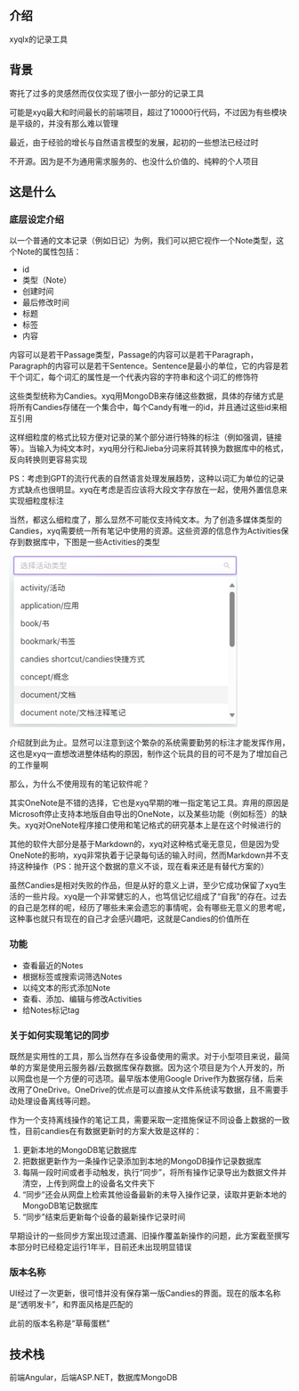 ## 介绍

xyqlx的记录工具

## 背景

寄托了过多的灵感然而仅仅实现了很小一部分的记录工具

可能是xyq最大和时间最长的前端项目，超过了10000行代码，不过因为有些模块是平级的，并没有那么难以管理

最近，由于经验的增长与自然语言模型的发展，起初的一些想法已经过时

不开源。因为是不为通用需求服务的、也没什么价值的、纯粹的个人项目

## 这是什么

### 底层设定介绍

以一个普通的文本记录（例如日记）为例，我们可以把它视作一个Note类型，这个Note的属性包括：

* id
* 类型（Note）
* 创建时间
* 最后修改时间
* 标题
* 标签
* 内容

内容可以是若干Passage类型，Passage的内容可以是若干Paragraph，Paragraph的内容可以是若干Sentence。Sentence是最小的单位，它的内容是若干个词汇，每个词汇的属性是一个代表内容的字符串和这个词汇的修饰符

这些类型统称为Candies。xyq用MongoDB来存储这些数据，具体的存储方式是将所有Candies存储在一个集合中，每个Candy有唯一的id，并且通过这些id来相互引用

这样细粒度的格式比较方便对记录的某个部分进行特殊的标注（例如强调，链接等）。当输入为纯文本时，xyq用分行和Jieba分词来将其转换为数据库中的格式，反向转换则更容易实现

PS：考虑到GPT的流行代表的自然语言处理发展趋势，这种以词汇为单位的记录方式缺点也很明显。xyq在考虑是否应该将大段文字存放在一起，使用外置信息来实现细粒度标注

当然，都这么细粒度了，那么显然不可能仅支持纯文本。为了创造多媒体类型的Candies，xyq需要统一所有笔记中使用的资源。这些资源的信息作为Activities保存到数据库中，下图是一些Activities的类型

![Activities](activities.png)

介绍就到此为止。显然可以注意到这个繁杂的系统需要勤劳的标注才能发挥作用，这也是xyq一直想改进整体结构的原因，制作这个玩具的目的可不是为了增加自己的工作量啊

那么，为什么不使用现有的笔记软件呢？

其实OneNote是不错的选择，它也是xyq早期的唯一指定笔记工具。弃用的原因是Microsoft停止支持本地版自由导出的OneNote，以及某些功能（例如标签）的缺失。xyq对OneNote程序接口使用和笔记格式的研究基本上是在这个时候进行的

其他的软件大部分是基于Markdown的，xyq对这种格式毫无意见，但是因为受OneNote的影响，xyq非常执着于记录每句话的输入时间，然而Markdown并不支持这种操作（PS：抛开这个数据的意义不谈，现在看来还是有替代方案的）

虽然Candies是相对失败的作品，但是从好的意义上讲，至少它成功保留了xyq生活的一些片段。xyq是一个非常健忘的人，也笃信记忆组成了“自我”的存在。过去的自己是怎样的呢，经历了哪些未来会遗忘的事情呢，会有哪些无意义的思考呢，这种事也就只有现在的自己才会感兴趣吧，这就是Candies的价值所在

### 功能

* 查看最近的Notes
* 根据标签或搜索词筛选Notes
* 以纯文本的形式添加Note
* 查看、添加、编辑与修改Activities
* 给Notes标记tag

### 关于如何实现笔记的同步

既然是实用性的工具，那么当然存在多设备使用的需求。对于小型项目来说，最简单的方案是使用云服务器/云数据库保存数据。因为这个项目是为个人开发的，所以网盘也是一个方便的可选项。最早版本使用Google Drive作为数据存储，后来改用了OneDrive。OneDrive的优点是可以直接从文件系统读写数据，且不需要手动处理设备离线等问题。

作为一个支持离线操作的笔记工具，需要采取一定措施保证不同设备上数据的一致性，目前candies在有数据更新时的方案大致是这样的：

1. 更新本地的MongoDB笔记数据库
2. 把数据更新作为一条操作记录添加到本地的MongoDB操作记录数据库
3. 每隔一段时间或者手动触发，执行“同步”，将所有操作记录导出为数据文件并清空，上传到网盘上的设备名文件夹下
4. “同步”还会从网盘上检索其他设备最新的未导入操作记录，读取并更新本地的MongoDB笔记数据库
5. “同步”结束后更新每个设备的最新操作记录时间

早期设计的一些同步方案出现过遗漏、旧操作覆盖新操作的问题，此方案截至撰写本部分时已经稳定运行1年半，目前还未出现明显错误

### 版本名称

UI经过了一次更新，很可惜并没有保存第一版Candies的界面。现在的版本名称是“透明发卡”，和界面风格是匹配的

此前的版本名称是“草莓蛋糕”

## 技术栈

前端Angular，后端ASP.NET，数据库MongoDB
